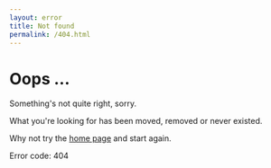 ```yaml
---
layout: error
title: Not found
permalink: /404.html
---
```


# Oops ...

Something's not quite right, sorry.

What you're looking for has been moved, removed or never existed.

Why not try the [home page](/) and start again.

Error code: 404
